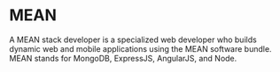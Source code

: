 # MEAN
A MEAN stack developer is a specialized web developer who builds dynamic web and mobile applications using the MEAN software bundle. MEAN stands for MongoDB, ExpressJS, AngularJS, and Node.


